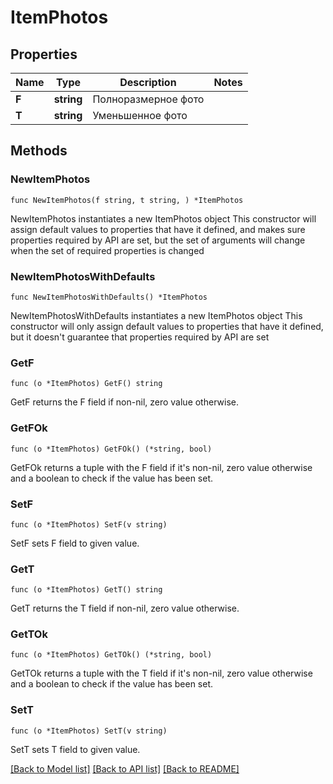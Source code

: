 # ItemPhotos

## Properties

Name | Type | Description | Notes
------------ | ------------- | ------------- | -------------
**F** | **string** | Полноразмерное фото | 
**T** | **string** | Уменьшенное фото | 

## Methods

### NewItemPhotos

`func NewItemPhotos(f string, t string, ) *ItemPhotos`

NewItemPhotos instantiates a new ItemPhotos object
This constructor will assign default values to properties that have it defined,
and makes sure properties required by API are set, but the set of arguments
will change when the set of required properties is changed

### NewItemPhotosWithDefaults

`func NewItemPhotosWithDefaults() *ItemPhotos`

NewItemPhotosWithDefaults instantiates a new ItemPhotos object
This constructor will only assign default values to properties that have it defined,
but it doesn't guarantee that properties required by API are set

### GetF

`func (o *ItemPhotos) GetF() string`

GetF returns the F field if non-nil, zero value otherwise.

### GetFOk

`func (o *ItemPhotos) GetFOk() (*string, bool)`

GetFOk returns a tuple with the F field if it's non-nil, zero value otherwise
and a boolean to check if the value has been set.

### SetF

`func (o *ItemPhotos) SetF(v string)`

SetF sets F field to given value.


### GetT

`func (o *ItemPhotos) GetT() string`

GetT returns the T field if non-nil, zero value otherwise.

### GetTOk

`func (o *ItemPhotos) GetTOk() (*string, bool)`

GetTOk returns a tuple with the T field if it's non-nil, zero value otherwise
and a boolean to check if the value has been set.

### SetT

`func (o *ItemPhotos) SetT(v string)`

SetT sets T field to given value.



[[Back to Model list]](../README.md#documentation-for-models) [[Back to API list]](../README.md#documentation-for-api-endpoints) [[Back to README]](../README.md)


